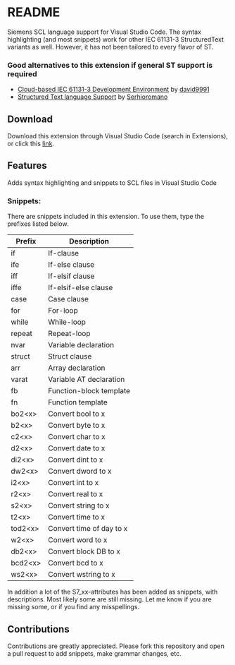 # README

Siemens SCL language support for Visual Studio Code.
The syntax highlighting (and most snippets) work for other IEC 61131-3 StructuredText variants as well. However, it has not been tailored to every flavor of ST.

### Good alternatives to this extension if general ST support is required
 - [Cloud-based IEC 61131-3 Development Environment](https://marketplace.visualstudio.com/items?itemName=david9991.plcc-plugin) by [david9991](https://github.com/david9991/plcc-plugin)
 - [Structured Text language Support](https://marketplace.visualstudio.com/items?itemName=Serhioromano.vscode-st) by [Serhioromano](https://github.com/Serhioromano/vscode-st)

## Download
Download this extension through Visual Studio Code (search in Extensions), or click this [link](https://marketplace.visualstudio.com/items?itemName=Gunders89.vscode-scl).

## Features

Adds syntax highlighting and snippets to SCL files in Visual Studio Code

### Snippets:
There are snippets included in this extension. To use them, type the prefixes listed below.

| Prefix    | Description               |
| ------    | ------------              |
|if         |If-clause                  |
|ife        |If-else clause             |
|iff        |If-elsif clause            |
|iffe       |If-elsif-else clause       |
|case       |Case clause                |
|for        |For-loop                   |
|while      |While-loop                 |
|repeat     |Repeat-loop                |
|nvar       |Variable declaration       |
|struct     |Struct clause              |
|arr        |Array declaration          |
|varat      |Variable AT declaration    |
|fb         |Function-block template    |
|fn         |Function template          |
|bo2\<x\>   |Convert bool to x          |
|b2\<x\>    |Convert byte to x          |
|c2\<x\>    |Convert char to x          |
|d2\<x\>    |Convert date to x          |
|di2\<x\>   |Convert dint to x          |
|dw2\<x\>   |Convert dword to x         |
|i2\<x\>    |Convert int to x           |
|r2\<x\>    |Convert real to x          |
|s2\<x\>    |Convert string to x        |
|t2\<x\>    |Convert time to x          |
|tod2\<x\>  |Convert time of day to x   |
|w2\<x\>    |Convert word to x          |
|db2\<x\>   |Convert block DB to x      |
|bcd2\<x\>  |Convert bcd to x           |
|ws2\<x\>   |Convert wstring to x       |


In addition a lot of the S7_xx-attributes has been added as snippets, with descriptions. Most likely some are still missing. Let me know if you are missing some, or if you find any misspellings.


## Contributions

Contributions are greatly appreciated. Please fork this repository and open a pull request to add snippets, make grammar changes, etc.

